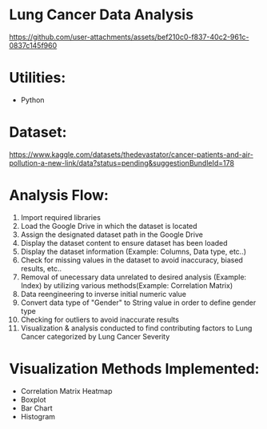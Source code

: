 # Lung Cancer Data Analysis

https://github.com/user-attachments/assets/bef210c0-f837-40c2-961c-0837c145f960


# Utilities: 
- Python

# Dataset:
https://www.kaggle.com/datasets/thedevastator/cancer-patients-and-air-pollution-a-new-link/data?status=pending&suggestionBundleId=178

# Analysis Flow:
1. Import required libraries
2. Load the Google Drive in which the dataset is located
3. Assign the designated dataset path in the Google Drive
4. Display the dataset content to ensure dataset has been loaded
5. Display the dataset information (Example: Columns, Data type, etc..)
6. Check for missing values in the dataset to avoid inaccuracy, biased results, etc..
7. Removal of unecessary data unrelated to desired analysis (Example: Index) by utilizing various methods(Example: Correlation Matrix)
8. Data reengineering to inverse initial numeric value
9. Convert data type of "Gender" to String value in order to define gender type
10. Checking for outliers to avoid inaccurate results
11. Visualization & analysis conducted to find contributing factors to Lung Cancer categorized by Lung Cancer Severity

# Visualization Methods Implemented:
- Correlation Matrix Heatmap
- Boxplot
- Bar Chart
- Histogram
